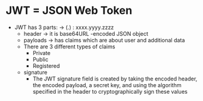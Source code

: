# JWT = JSON Web Token

* JWT has 3 parts: -> (.) : xxxx.yyyy.zzzz
    * header -> it is base64URL -encoded JSON object
    * payloads -> has claims which are about user and additional data
    * There are 3 different types of claims
        * Private
        * Public
        * Registered
    * signature
        * The JWT signature field is created by taking the encoded header, the encoded payload,
            a secret key, and using the algorithm specified in the header to cryptographically sign
            these values


